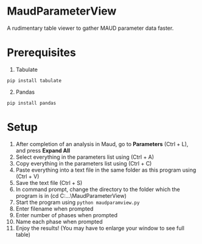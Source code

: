 # MaudParameterView
A rudimentary table viewer to gather MAUD parameter data faster.

# Prerequisites
1. Tabulate
```
pip install tabulate
```
2. Pandas
```
pip install pandas
```

# Setup
1. After completion of an analysis in Maud, go to **Parameters** (Ctrl + L), and press **Expand All**
2. Select everything in the parameters list using (Ctrl + A)
3. Copy everything in the parameters list using (Ctrl + C)
4. Paste everything into a text file in the same folder as this program using (Ctrl + V)
5. Save the text file (Ctrl + S)
6. In command prompt, change the directory to the folder which the program is in (cd C:\...\MaudParameterView)
7. Start the program using ```python maudparamview.py```
8. Enter filename when prompted
9. Enter number of phases when prompted
10. Name each phase when prompted
11. Enjoy the results! (You may have to enlarge your window to see full table)
